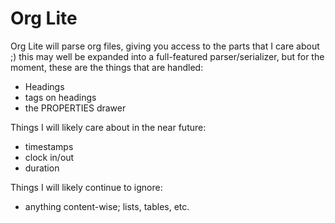 # Org Lite

Org Lite will parse org files, giving you access to the parts that I care
about ;) this may well be expanded into a full-featured parser/serializer, but
for the moment, these are the things that are handled:

- Headings
- tags on headings
- the PROPERTIES drawer

Things I will likely care about in the near future:

- timestamps
- clock in/out
- duration

Things I will likely continue to ignore:

- anything content-wise; lists, tables, etc.

